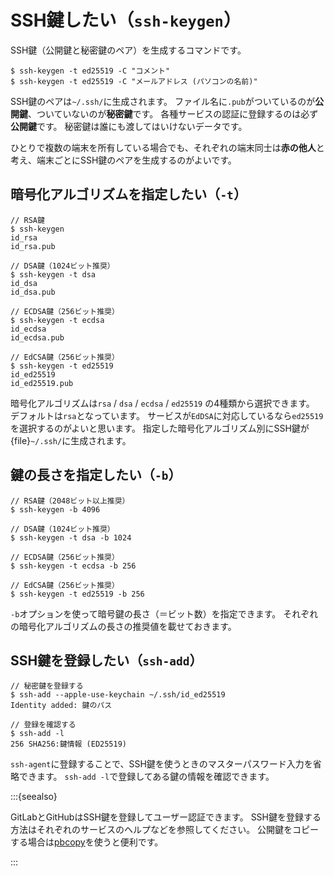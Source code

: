 # SSH鍵したい（``ssh-keygen``）

SSH鍵（公開鍵と秘密鍵のペア）を生成するコマンドです。

```console
$ ssh-keygen -t ed25519 -C "コメント"
$ ssh-keygen -t ed25519 -C "メールアドレス (パソコンの名前)"
```

SSH鍵のペアは``~/.ssh/``に生成されます。
ファイル名に``.pub``がついているのが**公開鍵**、ついていないのが**秘密鍵**です。
各種サービスの認証に登録するのは必ず**公開鍵**です。
秘密鍵は誰にも渡してはいけないデータです。

ひとりで複数の端末を所有している場合でも、それぞれの端末同士は**赤の他人**と考え、端末ごとにSSH鍵のペアを生成するのがよいです。

## 暗号化アルゴリズムを指定したい（``-t``）

```console
// RSA鍵
$ ssh-keygen
id_rsa
id_rsa.pub

// DSA鍵（1024ビット推奨）
$ ssh-keygen -t dsa
id_dsa
id_dsa.pub

// ECDSA鍵（256ビット推奨）
$ ssh-keygen -t ecdsa
id_ecdsa
id_ecdsa.pub

// EdCSA鍵（256ビット推奨）
$ ssh-keygen -t ed25519
id_ed25519
id_ed25519.pub
```

暗号化アルゴリズムは``rsa`` / ``dsa`` / ``ecdsa`` / ``ed25519`` の4種類から選択できます。
デフォルトは``rsa``となっています。
サービスが``EdDSA``に対応しているなら``ed25519``を選択するのがよいと思います。
指定した暗号化アルゴリズム別にSSH鍵が{file}`~/.ssh/`に生成されます。

## 鍵の長さを指定したい（``-b``）

```console
// RSA鍵（2048ビット以上推奨）
$ ssh-keygen -b 4096

// DSA鍵（1024ビット推奨）
$ ssh-keygen -t dsa -b 1024

// ECDSA鍵（256ビット推奨）
$ ssh-keygen -t ecdsa -b 256

// EdCSA鍵（256ビット推奨）
$ ssh-keygen -t ed25519 -b 256
```

``-b``オプションを使って暗号鍵の長さ（＝ビット数）を指定できます。
それぞれの暗号化アルゴリズムの長さの推奨値を載せておきます。

## SSH鍵を登録したい（``ssh-add``）

```console
// 秘密鍵を登録する
$ ssh-add --apple-use-keychain ~/.ssh/id_ed25519
Identity added: 鍵のパス

// 登録を確認する
$ ssh-add -l
256 SHA256:鍵情報 (ED25519)
```

``ssh-agent``に登録することで、SSH鍵を使うときのマスターパスワード入力を省略できます。
``ssh-add -l``で登録してある鍵の情報を確認できます。

:::{seealso}

GitLabとGitHubはSSH鍵を登録してユーザー認証できます。
SSH鍵を登録する方法はそれぞれのサービスのヘルプなどを参照してください。
公開鍵をコピーする場合は[pbcopy](./command-pbcopy.md)を使うと便利です。

:::
